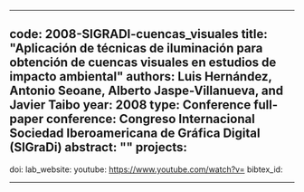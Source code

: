 ---

code: 2008-SIGRADI-cuencas_visuales
title: "Aplicación de técnicas de iluminación para obtención de cuencas visuales en estudios de impacto ambiental"
authors: Luis Hernández, Antonio Seoane, Alberto Jaspe-Villanueva, and Javier Taibo
year: 2008
type: Conference full-paper
conference: Congreso Internacional Sociedad Iberoamericana de Gráfica Digital (SIGraDi)
abstract: ""
projects: 
 - 
doi: 
lab_website: 
youtube: https://www.youtube.com/watch?v=
bibtex_id: 

---